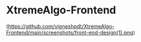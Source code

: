 # XtremeAlgo-Frontend

(https://github.com/vigneshpdt/XtremeAlgo-Frontend/main/screenshots/front-end-design(1).png)

